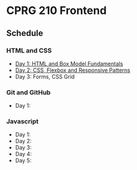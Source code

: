 # CPRG 210 Frontend
## Schedule
### HTML and CSS
- [Day 1: HTML and Box Model Fundamentals](days/d01/README.md)
- [Day 2: CSS, Flexbox and Responsive Patterns](days/d02/README.md)
- Day 3: Forms, CSS Grid

### Git and GitHub
- Day 1:

### Javascript
- Day 1:
- Day 2: 
- Day 3: 
- Day 4: 
- Day 5: